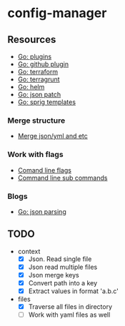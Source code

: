# config-manager

## Resources

- [Go: plugins](https://github.com/hashicorp/go-plugin)
- [Go: github plugin](https://registry.terraform.io/providers/integrations/github/latest/docs)
- [Go: terraform](https://github.com/hashicorp/terraform)
- [Go: terragrunt](https://github.com/gruntwork-io/terragrunt)
- [Go: helm](https://github.com/helm/helm)
- [Go: json patch](https://github.com/evanphx/json-patch)
- [Go: sprig templates](https://github.com/Masterminds/sprig)

### Merge structure

- [Merge json/yml and etc](https://github.com/miracl/conflate)

### Work with flags

- [Comand line flags](https://gobyexample.com/command-line-flags)
- [Command line sub commands](https://gobyexample.com/command-line-subcommands)

### Blogs

- [Go: json parsing](https://irshadhasmat.medium.com/golang-simple-json-parsing-using-empty-interface-and-without-struct-in-go-language-e56d0e69968)

## TODO

- context
  - [X] Json. Read single file
  - [X] Json read multiple files
  - [X] Json merge keys
  - [X] Convert path into a key
  - [X] Extract values in format 'a.b.c'
- files
  - [X] Traverse all files in directory
  - [ ] Work with yaml files as well
